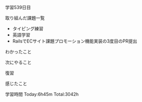 学習539日目

取り組んだ課題一覧

- タイピング練習
- 英語学習
- RailsでECサイト課題プロモーション機能実装の3度目のPR提出

わかったこと

次にやること

復習

感じたこと

学習時間 Today:6h45m Total:3042h